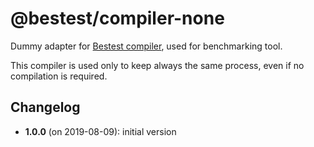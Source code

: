 # @bestest/compiler-none

Dummy adapter for [Bestest compiler](https://www.npmjs.com/package/@bestest/compiler), used for benchmarking tool.

This compiler is used only to keep always the same process, even if no compilation is required.

## Changelog

* **1.0.0** (on 2019-08-09): initial version
